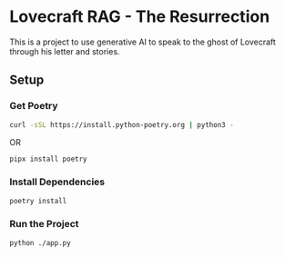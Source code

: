 # Lovecraft RAG - The Resurrection

This is a project to use generative AI to speak to the ghost of Lovecraft through his letter and stories.

## Setup

### Get Poetry

```bash
curl -sSL https://install.python-poetry.org | python3 -
```

OR

```bash
pipx install poetry
```

### Install Dependencies

```bash
poetry install
```

### Run the Project

```bash
python ./app.py
```
